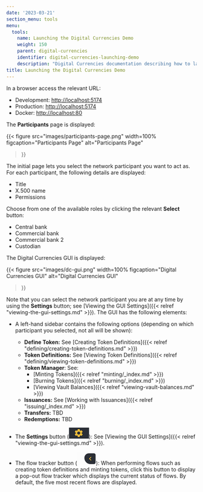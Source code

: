 ```yaml
---
date: '2023-03-21'
section_menu: tools
menu:
  tools:
    name: Launching the Digital Currencies Demo
    weight: 150
    parent: digital-currencies
    identifier: digital-currencies-launching-demo
    description: "Digital Currencies documentation describing how to launch the Digital Currencies demo"
title: Launching the Digital Currencies Demo
---
```


In a browser access the relevant URL:

* Development: [http://localhost:5174](http://localhost:5174)
* Production: [http://localhost:5174](http://localhost:4173)
* Docker: [http://localhost:80](http://localhost:80)

The **Participants** page is displayed:

{{< 
      figure
	  src="images/participants-page.png"
      width=100%
	  figcaption="Participants Page"
	  alt="Participants Page"
>}}

The initial page lets you select the network participant you want to act as. For each participant, the following details are displayed:

* Title
* X.500 name
* Permissions

Choose from one of the available roles by clicking the relevant **Select** button:

* Central bank
* Commercial bank
* Commercial bank 2
* Custodian

The Digital Currencies GUI is displayed:

{{< 
      figure
	  src="images/dc-gui.png"
      width=100%
	  figcaption="Digital Currencies GUI"
	  alt="Digital Currencies GUI"
>}}

Note that you can select the network participant you are at any time by using the **Settings** button; see [Viewing the GUI Settings]({{< relref "viewing-the-gui-settings.md" >}}).
The GUI has the following elements:

* A left-hand sidebar contains the following options (depending on which participant you selected, not all will be shown):
  * **Define Token:** See [Creating Token Definitions]({{< relref "defining/creating-token-definitions.md" >}})
  * **Token Definitions:** See [Viewing Token Definitions]({{< relref "defining/viewing-token-definitions.md" >}})
  * **Token Manager**: See:
    * [Minting Tokens]({{< relref "minting/_index.md" >}})
    * [Burning Tokens]({{< relref "burning/_index.md" >}})
    * [Viewing Vault Balances]({{< relref "viewing-vault-balances.md" >}})
  * **Issuances:** See [Working with Issuances]({{< relref "issuing/_index.md"  >}})
  * **Transfers:** TBD
  * **Redemptions:** TBD
    
* The **Settings** button (![](images/setting-buttons.png)): See [Viewing the GUI Settings]({{< relref "viewing-the-gui-settings.md" >}}). 
* The flow tracker button (![](images/flow-drawer-button.png)): When performing flows such as creating token definitions and minting tokens, click this button to display a pop-out flow tracker which displays the current status of flows. By default, the five most recent flows are displayed.
  

